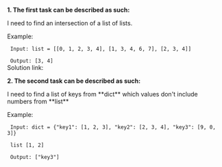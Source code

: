 **1. The first task can be described as such:**  
 <p> I need to find an intersection of a list of lists.
 <p> Example:
<code>  <p> Input: list = [[0, 1, 2, 3, 4], [1, 3, 4, 6, 7], [2, 3, 4]] 
<p> Output: [3, 4]
</code>
Solution link: 

**2. The second task can be described as such:**  
 <p> I need to find a list of keys from **dict** which values don't include numbers from **list**
 <p> Example:
<code>  <p> Input: dict = {"key1": [1, 2, 3], "key2": [2, 3, 4], "key3": [9, 0, 3]}
<p> list [1, 2]
<p> Output: ["key3"]
</code>
        
        

